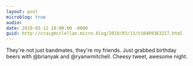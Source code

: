 ```yaml
---
layout: post
microblog: true
audio: 
date: 2010-03-12 18:00:00 -0600
guid: http://craigmcclellan.micro.blog/2010/03/13/t10409363217.html
---
```

They're not just bandmates, they're my friends. Just grabbed birthday beers with @brianyak and @ryanwmitchell. Cheesy tweet, awesome night.
